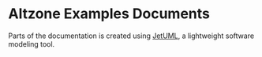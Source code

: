 # Altzone Examples Documents

Parts of the documentation is created using [JetUML](https://www.jetuml.org/), a lightweight software modeling tool.